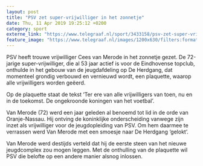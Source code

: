 ```yaml
---
layout: post
title: "PSV zet super-vrijwilliger in het zonnetje"
date: Thu, 11 Apr 2019 19:25:12 +0200
category: sport
externe_link: "https://www.telegraaf.nl/sport/3433158/psv-zet-super-vrijwilliger-in-het-zonnetje"
feature_image: "https://www.telegraaf.nl/images/1200x630/filters:format(jpeg):quality(80)/cdn-kiosk-api.telegraaf.nl/81ecaef2-5c80-11e9-a27a-02d1dbdc35d1.jpg"
---
```


<p class="intro">PSV heeft trouwe vrijwilliger Cees van Merode in het zonnetje gezet. De 72-jarige super-vrijwilliger, die al 53 jaar actief is voor de Eindhovense topclub, onthulde in het gebouw van de jeugdafdeling op De Herdgang, dat momenteel grondig verbouwd en vernieuwd wordt, een plaquette, waarop alle vrijwilligers worden geëerd.</p> <p>Op de plaquette staat de tekst ‘Ter ere van alle vrijwilligers van toen, nu en in de toekomst. De ongekroonde koningen van het voetbal’.</p><p>Van Merode (72) werd een jaar geleden al benoemd tot lid in de orde van Oranje-Nassau. Hij ontving de koninklijke onderscheiding vanwege zijn inzet als vrijwilliger voor de jeugdopleiding van PSV. Om hem daarmee te verrassen werd Van Merode met een smoesje naar De Herdgang ‘gelokt’.</p><p>Van Merode werd destijds verteld dat hij de eerste steen van het nieuwe jeugdcomplex zou mogen leggen. Met de onthulling van de plaquette wil PSV die belofte op een andere manier alsnog inlossen.</p>
